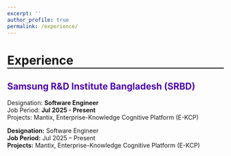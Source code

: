 ```yaml
---
excerpt: ''
author_profile: true
permalink: /experience/
---
```


<head>
<title>Font Awesome Icons</title>
<meta name="viewport" content="width=device-width, initial-scale=1">
<link rel="stylesheet" href="https://cdnjs.cloudflare.com/ajax/libs/font-awesome/4.7.0/css/font-awesome.min.css">
</head>


<h1 style="border-bottom: 2px solid;">Experience</h1>


<h2 style="color: #4c00b0; text-align: left;">Samsung R&D Institute Bangladesh (SRBD)</h2>

Designation: <b>Software Engineer</b>  
Job Period: <b>Jul 2025 - Present</b>  
Projects: Mantix, Enterprise-Knowledge Cognitive Platform (E-KCP) 

**Designation:** Software Engineer  
**Job Period:** Jul 2025 – Present  
**Projects:** Mantix, Enterprise-Knowledge Cognitive Platform (E-KCP)


